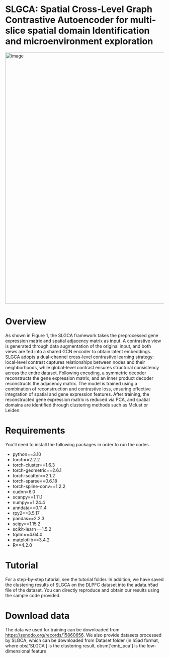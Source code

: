 # SLGCA: Spatial Cross-Level Graph Contrastive Autoencoder for multi-slice spatial domain Identification and microenvironment exploration
<img width="869" height="799" alt="image" src="https://github.com/user-attachments/assets/efb19bb0-4a15-418e-af21-95ad0891c7d9" />

# Overview
As shown in Figure 1, the SLGCA framework takes the preprocessed gene expression matrix and spatial adjacency matrix as input. A contrastive view is generated through data augmentation of the original input, and both views are fed into a shared GCN encoder to obtain latent embeddings. SLGCA adopts a dual-channel cross-level contrastive learning strategy: local-level contrast captures relationships between nodes and their neighborhoods, while global-level contrast ensures structural consistency across the entire dataset. Following encoding, a symmetric decoder reconstructs the gene expression matrix, and an inner product decoder reconstructs the adjacency matrix. The model is trained using a combination of reconstruction and contrastive loss, ensuring effective integration of spatial and gene expression features. After training, the reconstructed gene expression matrix is reduced via PCA, and spatial domains are identified through clustering methods such as Mclust or Leiden.

# Requirements
You'll need to install the following packages in order to run the codes.
- python==3.10
- torch==2.2.2
- torch-cluster==1.6.3
- torch-geometric==2.6.1
- torch-scatter==2.1.2
- torch-sparse==0.6.18 
- torch-spline-conv==1.2.2 
- cudnn=6.0
- scanpy==1.11.1
- numpy==1.24.4
- anndata==0.11.4
- rpy2==3.5.17
- pandas==2.2.3
- scipy==1.15.2
- scikit-learn==1.5.2
- tqdm==4.64.0
- matplotlib==3.4.2
- R==4.2.0

# Tutorial
For a step-by-step tutorial, see the tutorial folder.
In addition, we have saved the clustering results of SLGCA on the DLPFC dataset into the adata.h5ad file of the dataset. You can directly reproduce and obtain our results using the sample code provided.

# Download data
The data we used for training can be downloaded from https://zenodo.org/records/15860656. We also provide datasets processed by SLGCA, which can be downloaded from Dataset folder (in h5ad format, where obs['SLGCA'] is the clustering result, obsm['emb_pca'] is the low-dimensional feature
